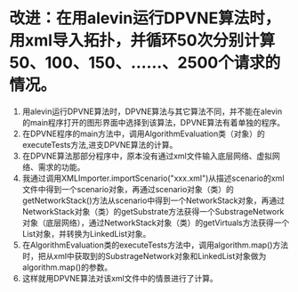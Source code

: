 # 改进：在用alevin运行DPVNE算法时，用xml导入拓扑，并循环50次分别计算50、100、150、……、2500个请求的情况。

1. 用alevin运行DPVNE算法时，DPVNE算法与其它算法不同，并不能在alevin的main程序打开的图形界面中选择到该算法，DPVNE算法有着单独的程序。
2. 在DPVNE程序的main方法中，调用AlgorithmEvaluation类（对象）的executeTests方法,进支DPVNE算法的计算。
3. 在DPVNE算法那部分程序中，原本没有通过xml文件输入底层网络、虚拟网络、需求的功能。
4. 我通过调用XMLImporter.importScenario("xxx.xml")从描述scenario的xml文件中得到一个scenario对象，再通过scenario对象（类）的getNetworkStack()方法从scenario中得到一个NetworkStack对象，再通过NetworkStack对象（类）的getSubstrate方法获得一个SubstrageNetwork对象（底层网络），通过NetworkStack对象（类）的getVirtuals方法获得一个List<VirtualNetwork>对象，并转换为LinkedList<VirtualNetwork>对象。
5. 在AlgorithmEvaluation类的executeTests方法中，调用algorithm.map()方法时，把从xml中获取到的SubstrageNetwork对象和LinkedList<VirtualNetwork>对象做为algorithm.map()的参数。
6. 这样就用DPVNE算法对该xml文件中的情景进行了计算。
